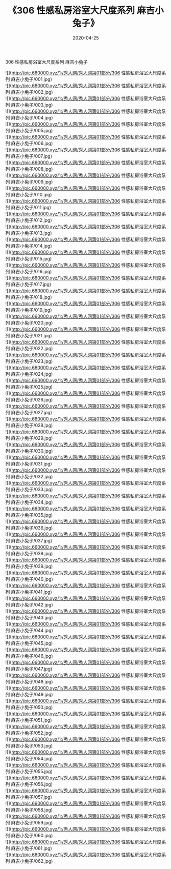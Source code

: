 ﻿---
layout: post
title:  《306 性感私房浴室大尺度系列 麻吉小兔子》
date:   2020-04-25
img: http://pic.660000.xyz/1:/秀人网/秀人网第01部分/306 性感私房浴室大尺度系列 麻吉小兔子/000.jpg
categories: [美女, 清纯, 唯美]
---

306 性感私房浴室大尺度系列 麻吉小兔子

  ![](http://pic.660000.xyz/1:/秀人网/秀人网第01部分/306 性感私房浴室大尺度系列 麻吉小兔子/001.jpg) <br> ![](http://pic.660000.xyz/1:/秀人网/秀人网第01部分/306 性感私房浴室大尺度系列 麻吉小兔子/002.jpg) <br> ![](http://pic.660000.xyz/1:/秀人网/秀人网第01部分/306 性感私房浴室大尺度系列 麻吉小兔子/003.jpg) <br> ![](http://pic.660000.xyz/1:/秀人网/秀人网第01部分/306 性感私房浴室大尺度系列 麻吉小兔子/004.jpg) <br> ![](http://pic.660000.xyz/1:/秀人网/秀人网第01部分/306 性感私房浴室大尺度系列 麻吉小兔子/005.jpg) <br> ![](http://pic.660000.xyz/1:/秀人网/秀人网第01部分/306 性感私房浴室大尺度系列 麻吉小兔子/006.jpg) <br> ![](http://pic.660000.xyz/1:/秀人网/秀人网第01部分/306 性感私房浴室大尺度系列 麻吉小兔子/007.jpg) <br> ![](http://pic.660000.xyz/1:/秀人网/秀人网第01部分/306 性感私房浴室大尺度系列 麻吉小兔子/008.jpg) <br> ![](http://pic.660000.xyz/1:/秀人网/秀人网第01部分/306 性感私房浴室大尺度系列 麻吉小兔子/009.jpg) <br> ![](http://pic.660000.xyz/1:/秀人网/秀人网第01部分/306 性感私房浴室大尺度系列 麻吉小兔子/010.jpg) <br> ![](http://pic.660000.xyz/1:/秀人网/秀人网第01部分/306 性感私房浴室大尺度系列 麻吉小兔子/011.jpg) <br> ![](http://pic.660000.xyz/1:/秀人网/秀人网第01部分/306 性感私房浴室大尺度系列 麻吉小兔子/012.jpg) <br> ![](http://pic.660000.xyz/1:/秀人网/秀人网第01部分/306 性感私房浴室大尺度系列 麻吉小兔子/013.jpg) <br> ![](http://pic.660000.xyz/1:/秀人网/秀人网第01部分/306 性感私房浴室大尺度系列 麻吉小兔子/014.jpg) <br> ![](http://pic.660000.xyz/1:/秀人网/秀人网第01部分/306 性感私房浴室大尺度系列 麻吉小兔子/015.jpg) <br> ![](http://pic.660000.xyz/1:/秀人网/秀人网第01部分/306 性感私房浴室大尺度系列 麻吉小兔子/016.jpg) <br> ![](http://pic.660000.xyz/1:/秀人网/秀人网第01部分/306 性感私房浴室大尺度系列 麻吉小兔子/017.jpg) <br> ![](http://pic.660000.xyz/1:/秀人网/秀人网第01部分/306 性感私房浴室大尺度系列 麻吉小兔子/018.jpg) <br> ![](http://pic.660000.xyz/1:/秀人网/秀人网第01部分/306 性感私房浴室大尺度系列 麻吉小兔子/019.jpg) <br> ![](http://pic.660000.xyz/1:/秀人网/秀人网第01部分/306 性感私房浴室大尺度系列 麻吉小兔子/020.jpg) <br> ![](http://pic.660000.xyz/1:/秀人网/秀人网第01部分/306 性感私房浴室大尺度系列 麻吉小兔子/021.jpg) <br> ![](http://pic.660000.xyz/1:/秀人网/秀人网第01部分/306 性感私房浴室大尺度系列 麻吉小兔子/022.jpg) <br> ![](http://pic.660000.xyz/1:/秀人网/秀人网第01部分/306 性感私房浴室大尺度系列 麻吉小兔子/023.jpg) <br> ![](http://pic.660000.xyz/1:/秀人网/秀人网第01部分/306 性感私房浴室大尺度系列 麻吉小兔子/024.jpg) <br> ![](http://pic.660000.xyz/1:/秀人网/秀人网第01部分/306 性感私房浴室大尺度系列 麻吉小兔子/025.jpg) <br> ![](http://pic.660000.xyz/1:/秀人网/秀人网第01部分/306 性感私房浴室大尺度系列 麻吉小兔子/026.jpg) <br> ![](http://pic.660000.xyz/1:/秀人网/秀人网第01部分/306 性感私房浴室大尺度系列 麻吉小兔子/027.jpg) <br> ![](http://pic.660000.xyz/1:/秀人网/秀人网第01部分/306 性感私房浴室大尺度系列 麻吉小兔子/028.jpg) <br> ![](http://pic.660000.xyz/1:/秀人网/秀人网第01部分/306 性感私房浴室大尺度系列 麻吉小兔子/029.jpg) <br> ![](http://pic.660000.xyz/1:/秀人网/秀人网第01部分/306 性感私房浴室大尺度系列 麻吉小兔子/030.jpg) <br> ![](http://pic.660000.xyz/1:/秀人网/秀人网第01部分/306 性感私房浴室大尺度系列 麻吉小兔子/031.jpg) <br> ![](http://pic.660000.xyz/1:/秀人网/秀人网第01部分/306 性感私房浴室大尺度系列 麻吉小兔子/032.jpg) <br> ![](http://pic.660000.xyz/1:/秀人网/秀人网第01部分/306 性感私房浴室大尺度系列 麻吉小兔子/033.jpg) <br> ![](http://pic.660000.xyz/1:/秀人网/秀人网第01部分/306 性感私房浴室大尺度系列 麻吉小兔子/034.jpg) <br> ![](http://pic.660000.xyz/1:/秀人网/秀人网第01部分/306 性感私房浴室大尺度系列 麻吉小兔子/035.jpg) <br> ![](http://pic.660000.xyz/1:/秀人网/秀人网第01部分/306 性感私房浴室大尺度系列 麻吉小兔子/036.jpg) <br> ![](http://pic.660000.xyz/1:/秀人网/秀人网第01部分/306 性感私房浴室大尺度系列 麻吉小兔子/037.jpg) <br> ![](http://pic.660000.xyz/1:/秀人网/秀人网第01部分/306 性感私房浴室大尺度系列 麻吉小兔子/038.jpg) <br> ![](http://pic.660000.xyz/1:/秀人网/秀人网第01部分/306 性感私房浴室大尺度系列 麻吉小兔子/039.jpg) <br> ![](http://pic.660000.xyz/1:/秀人网/秀人网第01部分/306 性感私房浴室大尺度系列 麻吉小兔子/040.jpg) <br> ![](http://pic.660000.xyz/1:/秀人网/秀人网第01部分/306 性感私房浴室大尺度系列 麻吉小兔子/041.jpg) <br> ![](http://pic.660000.xyz/1:/秀人网/秀人网第01部分/306 性感私房浴室大尺度系列 麻吉小兔子/042.jpg) <br> ![](http://pic.660000.xyz/1:/秀人网/秀人网第01部分/306 性感私房浴室大尺度系列 麻吉小兔子/043.jpg) <br> ![](http://pic.660000.xyz/1:/秀人网/秀人网第01部分/306 性感私房浴室大尺度系列 麻吉小兔子/044.jpg) <br> ![](http://pic.660000.xyz/1:/秀人网/秀人网第01部分/306 性感私房浴室大尺度系列 麻吉小兔子/045.jpg) <br> ![](http://pic.660000.xyz/1:/秀人网/秀人网第01部分/306 性感私房浴室大尺度系列 麻吉小兔子/046.jpg) <br> ![](http://pic.660000.xyz/1:/秀人网/秀人网第01部分/306 性感私房浴室大尺度系列 麻吉小兔子/047.jpg) <br> ![](http://pic.660000.xyz/1:/秀人网/秀人网第01部分/306 性感私房浴室大尺度系列 麻吉小兔子/048.jpg) <br> ![](http://pic.660000.xyz/1:/秀人网/秀人网第01部分/306 性感私房浴室大尺度系列 麻吉小兔子/049.jpg) <br> ![](http://pic.660000.xyz/1:/秀人网/秀人网第01部分/306 性感私房浴室大尺度系列 麻吉小兔子/050.jpg) <br> ![](http://pic.660000.xyz/1:/秀人网/秀人网第01部分/306 性感私房浴室大尺度系列 麻吉小兔子/051.jpg) <br> ![](http://pic.660000.xyz/1:/秀人网/秀人网第01部分/306 性感私房浴室大尺度系列 麻吉小兔子/052.jpg) <br> ![](http://pic.660000.xyz/1:/秀人网/秀人网第01部分/306 性感私房浴室大尺度系列 麻吉小兔子/053.jpg) <br> ![](http://pic.660000.xyz/1:/秀人网/秀人网第01部分/306 性感私房浴室大尺度系列 麻吉小兔子/054.jpg) <br> ![](http://pic.660000.xyz/1:/秀人网/秀人网第01部分/306 性感私房浴室大尺度系列 麻吉小兔子/055.jpg) <br> ![](http://pic.660000.xyz/1:/秀人网/秀人网第01部分/306 性感私房浴室大尺度系列 麻吉小兔子/056.jpg) <br> ![](http://pic.660000.xyz/1:/秀人网/秀人网第01部分/306 性感私房浴室大尺度系列 麻吉小兔子/057.jpg) <br> ![](http://pic.660000.xyz/1:/秀人网/秀人网第01部分/306 性感私房浴室大尺度系列 麻吉小兔子/058.jpg) <br> ![](http://pic.660000.xyz/1:/秀人网/秀人网第01部分/306 性感私房浴室大尺度系列 麻吉小兔子/059.jpg) <br> ![](http://pic.660000.xyz/1:/秀人网/秀人网第01部分/306 性感私房浴室大尺度系列 麻吉小兔子/060.jpg) <br> ![](http://pic.660000.xyz/1:/秀人网/秀人网第01部分/306 性感私房浴室大尺度系列 麻吉小兔子/061.jpg) <br> ![](http://pic.660000.xyz/1:/秀人网/秀人网第01部分/306 性感私房浴室大尺度系列 麻吉小兔子/062.jpg) <br>
